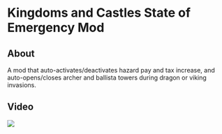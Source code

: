 # Kingdoms and Castles State of Emergency Mod

## About

A mod that auto-activates/deactivates hazard pay and tax increase, and auto-opens/closes archer and ballista towers
during dragon or viking invasions.

## Video
[![](http://img.youtube.com/vi/6LtAECwVfhg/0.jpg)](http://www.youtube.com/watch?v=6LtAECwVfhg)

